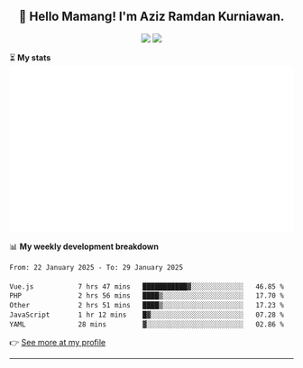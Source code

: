 <h2 align="center">👋 Hello Mamang! I'm Aziz Ramdan Kurniawan.</h2>  
<p align="center">
  <img src="https://komarev.com/ghpvc/?username=azizramdan">
  <img src="https://wakatime.com/badge/user/90056fa0-4c31-4eca-954e-2a3ac05896f9.svg">
</p>
    
⏳ **My stats**  
![](https://raw.githubusercontent.com/azizramdan/github-stats/master/generated/overview.svg#gh-dark-mode-only)

📊 **My weekly development breakdown**
<!--START_SECTION:waka-->

```txt
From: 22 January 2025 - To: 29 January 2025

Vue.js           7 hrs 47 mins   ███████████▓░░░░░░░░░░░░░   46.85 %
PHP              2 hrs 56 mins   ████▒░░░░░░░░░░░░░░░░░░░░   17.70 %
Other            2 hrs 51 mins   ████▒░░░░░░░░░░░░░░░░░░░░   17.23 %
JavaScript       1 hr 12 mins    █▓░░░░░░░░░░░░░░░░░░░░░░░   07.28 %
YAML             28 mins         ▓░░░░░░░░░░░░░░░░░░░░░░░░   02.86 %
```

<!--END_SECTION:waka-->
👉 [See more at my profile](https://wakatime.com/@azizramdan)
***
